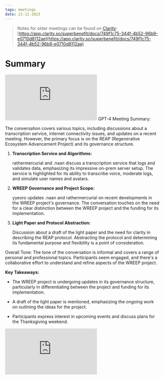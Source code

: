 ```yaml
---
tags: meetings
date: 21-11-2023
---
```


> Notes for older meetings can be found on [Clarity](https://app.clarity.so/superbenefit/docs/749f1c75-344f-4b52-96b9-e0710d8112ae):
> [https://app.clarity.so/superbenefit/docs/749f1c75-344f-4b52-96b9-e0710d8112ae](https://app.clarity.so/superbenefit/docs/749f1c75-344f-4b52-96b9-e0710d8112ae)

# Summary

![transcript.txt](https://s3.amazonaws.com/charm.public/user-content/215aa41f-717d-493c-a04b-09eaa7ea95fa/ee85227a-c7c1-4542-880c-6a827f24ff7d/transcript.txt)
GPT-4 Meeting Summary:

The conversation covers various topics, including discussions about a transcription service, internet connectivity issues, and updates on a recent meeting. However, the primary focus is on the REAP (Regenerative Ecosystem Advancement Project) and its governance structure.

1. **Transcription Service and Algorithms:**

   rathermercurial and .naan discuss a transcription service that logs and validates data, emphasizing its impressive on-prem server setup. The service is highlighted for its ability to transcribe voice, moderate logs, and simulate user names and avatars.  

2. **WREEP Governance and Project Scope:**

   yyeoro updates .naan and rathermercurial on recent developments in the WREEP project's governance. The conversation touches on the need for a clear distinction between the WREEP project and the funding for its implementation.

3. **Light Paper and Protocol Abstraction:**

   Discussion about a draft of the light paper and the need for clarity in describing the REAP protocol. Abstracting the protocol and determining its fundamental purpose and flexibility is a point of consideration.  

Overall Tone: The tone of the conversation is informal and covers a range of personal and professional topics. Participants seem engaged, and there's a collaborative effort to understand and refine aspects of the WREEP project.

**Key Takeaways:**

- The WREEP project is undergoing updates in its governance structure, particularly in differentiating between the project and funding for its implementation.

- A draft of the light paper is mentioned, emphasizing the ongoing work on outlining the ideas for the project.

- Participants express interest in upcoming events and discuss plans for the Thanksgiving weekend.

![DAO Primitives Weekly Meeting (11_21_23).md](https://cdn.charmverse.io/user-content/215aa41f-717d-493c-a04b-09eaa7ea95fa/ef992cf9-48df-4955-a071-85d9dfa0321a/DAO-Primitives-Weekly-Meeting-(11_21_23).md)